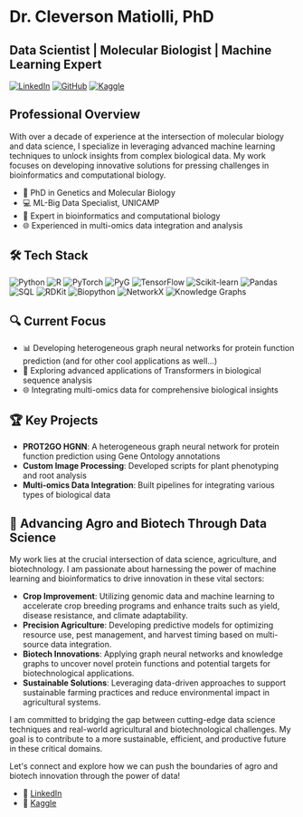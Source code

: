 # Dr. Cleverson Matiolli, PhD

## Data Scientist | Molecular Biologist | Machine Learning Expert

[![LinkedIn](https://img.shields.io/badge/-LinkedIn-0077B5?style=flat&logo=LinkedIn&logoColor=white)](https://www.linkedin.com/in/cleversonmatiolli)
[![GitHub](https://img.shields.io/badge/-GitHub-181717?style=flat&logo=GitHub&logoColor=white)](https://github.com/matiollipt)
[![Kaggle](https://img.shields.io/badge/-Kaggle-20BEFF?style=flat&logo=Kaggle&logoColor=white)](https://www.kaggle.com/cleverds)

## Professional Overview

With over a decade of experience at the intersection of molecular biology and data science, I specialize in leveraging advanced machine learning techniques to unlock insights from complex biological data. My work focuses on developing innovative solutions for pressing challenges in bioinformatics and computational biology.

- 🔬 PhD in Genetics and Molecular Biology
- 💻 ML-Big Data Specialist, UNICAMP
- 🧬 Expert in bioinformatics and computational biology
- 🌐 Experienced in multi-omics data integration and analysis

## 🛠️ Tech Stack

![Python](https://img.shields.io/badge/-Python-3776AB?style=flat&logo=Python&logoColor=white)
![R](https://img.shields.io/badge/-R-276DC3?style=flat&logo=R&logoColor=white)
![PyTorch](https://img.shields.io/badge/-PyTorch-EE4C2C?style=flat&logo=PyTorch&logoColor=white)
![PyG](https://img.shields.io/badge/-PyG-3C2179?style=flat&logo=PyTorch&logoColor=white)
![TensorFlow](https://img.shields.io/badge/-TensorFlow-FF6F00?style=flat&logo=TensorFlow&logoColor=white)
![Scikit-learn](https://img.shields.io/badge/-Scikit--learn-F7931E?style=flat&logo=scikit-learn&logoColor=white)
![Pandas](https://img.shields.io/badge/-Pandas-150458?style=flat&logo=Pandas&logoColor=white)
![SQL](https://img.shields.io/badge/-SQL-4479A1?style=flat&logo=MySQL&logoColor=white)
![RDKit](https://img.shields.io/badge/-RDKit-990000?style=flat&logo=moleculer&logoColor=white)
![Biopython](https://img.shields.io/badge/-Biopython-008000?style=flat&logo=python&logoColor=white)
![NetworkX](https://img.shields.io/badge/-NetworkX-FFA500?style=flat&logo=graph&logoColor=white)
![Knowledge Graphs](https://img.shields.io/badge/-Knowledge%20Graphs-4B0082?style=flat&logo=neo4j&logoColor=white)

## 🔍 Current Focus

- 📊 Developing heterogeneous graph neural networks for protein function prediction (and for other cool applications as well...)
- 🧠 Exploring advanced applications of Transformers in biological sequence analysis
- 🌐 Integrating multi-omics data for comprehensive biological insights

## 🏆 Key Projects

- **PROT2GO HGNN**: A heterogeneous graph neural network for protein function prediction using Gene Ontology annotations
- **Custom Image Processing**: Developed scripts for plant phenotyping and root analysis
- **Multi-omics Data Integration**: Built pipelines for integrating various types of biological data

## 🌱 Advancing Agro and Biotech Through Data Science

My work lies at the crucial intersection of data science, agriculture, and biotechnology. I am passionate about harnessing the power of machine learning and bioinformatics to drive innovation in these vital sectors:

- **Crop Improvement**: Utilizing genomic data and machine learning to accelerate crop breeding programs and enhance traits such as yield, disease resistance, and climate adaptability.
- **Precision Agriculture**: Developing predictive models for optimizing resource use, pest management, and harvest timing based on multi-source data integration.
- **Biotech Innovations**: Applying graph neural networks and knowledge graphs to uncover novel protein functions and potential targets for biotechnological applications.
- **Sustainable Solutions**: Leveraging data-driven approaches to support sustainable farming practices and reduce environmental impact in agricultural systems.

I am committed to bridging the gap between cutting-edge data science techniques and real-world agricultural and biotechnological challenges. My goal is to contribute to a more sustainable, efficient, and productive future in these critical domains.

Let's connect and explore how we can push the boundaries of agro and biotech innovation through the power of data!

- 💼 [LinkedIn](https://www.linkedin.com/in/cleversonmatiolli)
- 🧪 [Kaggle](https://www.kaggle.com/cleverds)
